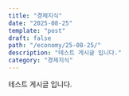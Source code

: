 ```yaml
---
title: "경제지식"
date: "2025-08-25"
template: "post"
draft: false
path: "/economy/25-08-25/"
description: "테스트 게시글 입니다."
category: "경제지식"
---
```


테스트 게시글 입니다.
